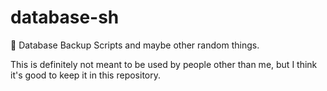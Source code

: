 # database-sh
📁 Database Backup Scripts and maybe other random things.

This is definitely not meant to be used by people other than me, but I think it's good to keep it in this repository.
